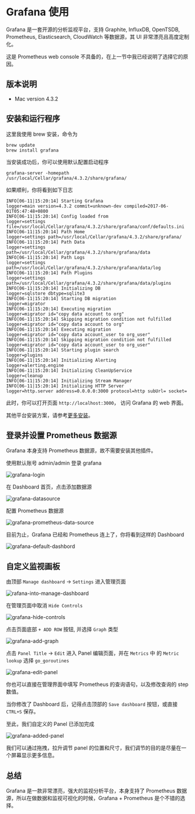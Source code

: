 # Grafana 使用

Grafana 是一套开源的分析监视平台，支持 Graphite, InfluxDB, OpenTSDB, Prometheus, Elasticsearch, CloudWatch 等数据源，其 UI 非常漂亮且高度定制化。

这是 Prometheus web console 不具备的，在上一节中我已经说明了选择它的原因。

## 版本说明

* Mac version 4.3.2

## 安装和运行程序

这里我使用 brew 安装，命令为

```
brew update
brew install grafana
```

当安装成功后，你可以使用默认配置启动程序

```
grafana-server -homepath /usr/local/Cellar/grafana/4.3.2/share/grafana/
```

如果顺利，你将看到如下日志

```
INFO[06-11|15:20:14] Starting Grafana                         logger=main version=4.3.2 commit=unknown-dev compiled=2017-06-01T05:47:48+0800
INFO[06-11|15:20:14] Config loaded from                       logger=settings file=/usr/local/Cellar/grafana/4.3.2/share/grafana/conf/defaults.ini
INFO[06-11|15:20:14] Path Home                                logger=settings path=/usr/local/Cellar/grafana/4.3.2/share/grafana/
INFO[06-11|15:20:14] Path Data                                logger=settings path=/usr/local/Cellar/grafana/4.3.2/share/grafana/data
INFO[06-11|15:20:14] Path Logs                                logger=settings path=/usr/local/Cellar/grafana/4.3.2/share/grafana/data/log
INFO[06-11|15:20:14] Path Plugins                             logger=settings path=/usr/local/Cellar/grafana/4.3.2/share/grafana/data/plugins
INFO[06-11|15:20:14] Initializing DB                          logger=sqlstore dbtype=sqlite3
INFO[06-11|15:20:14] Starting DB migration                    logger=migrator
INFO[06-11|15:20:14] Executing migration                      logger=migrator id="copy data account to org"
INFO[06-11|15:20:14] Skipping migration condition not fulfilled logger=migrator id="copy data account to org"
INFO[06-11|15:20:14] Executing migration                      logger=migrator id="copy data account_user to org_user"
INFO[06-11|15:20:14] Skipping migration condition not fulfilled logger=migrator id="copy data account_user to org_user"
INFO[06-11|15:20:14] Starting plugin search                   logger=plugins
INFO[06-11|15:20:14] Initializing Alerting                    logger=alerting.engine
INFO[06-11|15:20:14] Initializing CleanUpService              logger=cleanup
INFO[06-11|15:20:14] Initializing Stream Manager
INFO[06-11|15:20:14] Initializing HTTP Server                 logger=http.server address=0.0.0.0:3000 protocol=http subUrl= socket=

```

此时，你可以打开页面 `http://localhost:3000`， 访问 Grafana 的 web 界面。

其他平台安装方案，请参考[更多安装](https://grafana.com/grafana/download)。

## 登录并设置 Prometheus 数据源

Grafana 本身支持 Prometheus 数据源，故不需要安装其他插件。

使用默认账号 admin/admin 登录 grafana

![grafana-login](/images/visualiztion/grafana-login.png)

在 Dashboard 首页，点击添加数据源

![grafana-datasource](/images/visualiztion/grafana-datasource.png)

配置 Prometheus 数据源

![grafana-prometheus-data-source](/images/visualiztion/grafana-prometheus-data-source.png)

目前为止，Grafana 已经和 Prometheus 连上了，你将看到这样的 Dashboard

![grafana-default-dashbord](/images/visualiztion/grafana-default-dashbord.png)

## 自定义监视画板

由顶部 `Manage dashboard` -> `Settings` 进入管理页面

![rafana-into-manage-dashboard](/images/visualiztion/grafana-into-manage-dashboard.png)

在管理页面中取消 `Hide Controls`

![grafana-hide-controls](/images/visualiztion/grafana-hide-controls.png)

点击页面底部 `+ ADD ROW` 按钮, 并选择 `Graph` 类型

![grafana-add-graph](/images/visualiztion/grafana-add-graph.png)

点击  `Panel Title` -> `Edit` 进入 Panel 编辑页面，并在 `Metrics` 中
的 `Metric lookup` 选择 `go_goroutines`

![grafana-edit-panel](/images/visualiztion/grafana-edit-panel.png)

你也可以直接在管理界面中填写 Prometheus 的查询语句，以及修改查询的 step 数值。

当你修改了 Dashboard 后，记得点击顶部的 `Save dashboard` 按钮，或直接 `CTRL+S` 保存。

至此，我们自定义的 Panel 已添加完成

![grafana-added-panel](/images/visualiztion/grafana-added-panel.png)

我们可以通过拖拽，拉升调节 panel 的位置和尺寸，我们调节的目的是尽量在一个屏幕显示更多信息。

## 总结

Grafana 是一款非常漂亮，强大的监视分析平台，本身支持了 Prometheus 数据源，所以在做数据和监视可视化的时候，Grafana + Prometheus 是个不错的选择。
